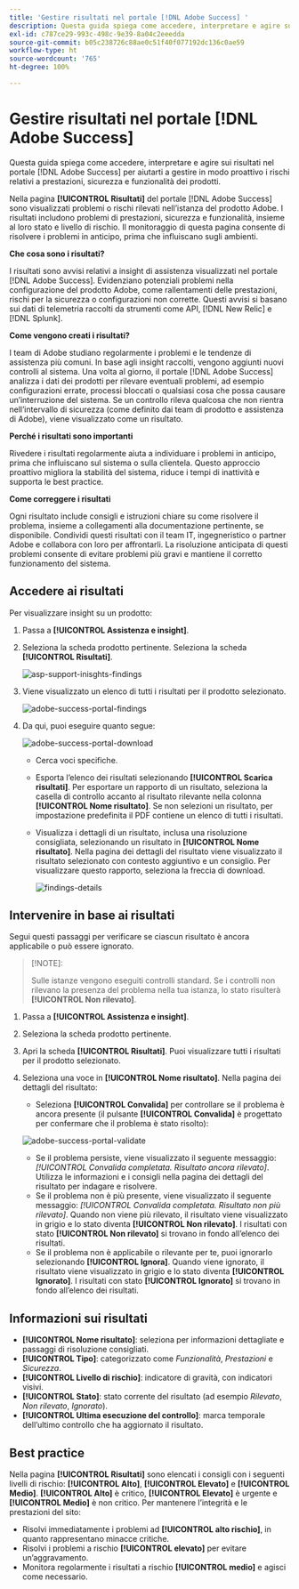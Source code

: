 ```yaml
---
title: 'Gestire risultati nel portale [!DNL Adobe Success] '
description: Questa guida spiega come accedere, interpretare e agire sui risultati nel portale [!DNL Adobe Success] per aiutarti a gestire in modo proattivo i rischi relativi a prestazioni, sicurezza e funzionalità dei prodotti.
exl-id: c787ce29-993c-498c-9e39-8a04c2eeedda
source-git-commit: b05c238726c88ae0c51f40f077192dc136c0ae59
workflow-type: ht
source-wordcount: '765'
ht-degree: 100%

---
```


# Gestire risultati nel portale [!DNL Adobe Success]

Questa guida spiega come accedere, interpretare e agire sui risultati nel portale [!DNL Adobe Success] per aiutarti a gestire in modo proattivo i rischi relativi a prestazioni, sicurezza e funzionalità dei prodotti.

Nella pagina **[!UICONTROL Risultati]** del portale [!DNL Adobe Success] sono visualizzati problemi o rischi rilevati nell’istanza del prodotto Adobe. I risultati includono problemi di prestazioni, sicurezza e funzionalità, insieme al loro stato e livello di rischio. Il monitoraggio di questa pagina consente di risolvere i problemi in anticipo, prima che influiscano sugli ambienti.

**Che cosa sono i risultati?**

I risultati sono avvisi relativi a insight di assistenza visualizzati nel portale [!DNL Adobe Success]. Evidenziano potenziali problemi nella configurazione del prodotto Adobe, come rallentamenti delle prestazioni, rischi per la sicurezza o configurazioni non corrette. Questi avvisi si basano sui dati di telemetria raccolti da strumenti come API, [!DNL New Relic] e [!DNL Splunk].

**Come vengono creati i risultati?**

I team di Adobe studiano regolarmente i problemi e le tendenze di assistenza più comuni. In base agli insight raccolti, vengono aggiunti nuovi controlli al sistema. Una volta al giorno, il portale [!DNL Adobe Success] analizza i dati dei prodotti per rilevare eventuali problemi, ad esempio configurazioni errate, processi bloccati o qualsiasi cosa che possa causare un’interruzione del sistema. Se un controllo rileva qualcosa che non rientra nell’intervallo di sicurezza (come definito dai team di prodotto e assistenza di Adobe), viene visualizzato come un risultato.

**Perché i risultati sono importanti**

Rivedere i risultati regolarmente aiuta a individuare i problemi in anticipo, prima che influiscano sul sistema o sulla clientela. Questo approccio proattivo migliora la stabilità del sistema, riduce i tempi di inattività e supporta le best practice.

**Come correggere i risultati**

Ogni risultato include consigli e istruzioni chiare su come risolvere il problema, insieme a collegamenti alla documentazione pertinente, se disponibile. Condividi questi risultati con il team IT, ingegneristico o partner Adobe e collabora con loro per affrontarli. La risoluzione anticipata di questi problemi consente di evitare problemi più gravi e mantiene il corretto funzionamento del sistema.


## Accedere ai risultati

Per visualizzare insight su un prodotto:

1. Passa a **[!UICONTROL Assistenza e insight]**.
1. Seleziona la scheda prodotto pertinente. Seleziona la scheda **[!UICONTROL Risultati]**.

   ![asp-support-inisghts-findings](../../assets/asp-support-inisghts-findings.png)


1. Viene visualizzato un elenco di tutti i risultati per il prodotto selezionato.

   ![adobe-success-portal-findings](../../assets/adobe-success-portal-findings.png)

1. Da qui, puoi eseguire quanto segue:

   ![adobe-success-portal-download](../../assets/adobe-success-portal-download.png)

   * Cerca voci specifiche.
   * Esporta l’elenco dei risultati selezionando **[!UICONTROL Scarica risultati]**. Per esportare un rapporto di un risultato, seleziona la casella di controllo accanto al risultato rilevante nella colonna **[!UICONTROL Nome risultato]**. Se non selezioni un risultato, per impostazione predefinita il PDF contiene un elenco di tutti i risultati.
   * Visualizza i dettagli di un risultato, inclusa una risoluzione consigliata, selezionando un risultato in **[!UICONTROL Nome risultato]**. Nella pagina dei dettagli del risultato viene visualizzato il risultato selezionato con contesto aggiuntivo e un consiglio. Per visualizzare questo rapporto, seleziona la freccia di download.


     ![findings-details](../../assets/findings-details.png)


## Intervenire in base ai risultati

Segui questi passaggi per verificare se ciascun risultato è ancora applicabile o può essere ignorato.

>[!NOTE]:
>
>Sulle istanze vengono eseguiti controlli standard. Se i controlli non rilevano la presenza del problema nella tua istanza, lo stato risulterà **[!UICONTROL Non rilevato]**.

1. Passa a **[!UICONTROL Assistenza e insight]**.
1. Seleziona la scheda prodotto pertinente.
1. Apri la scheda **[!UICONTROL Risultati]**. Puoi visualizzare tutti i risultati per il prodotto selezionato.
1. Seleziona una voce in **[!UICONTROL Nome risultato]**. Nella pagina dei dettagli del risultato:
   * Seleziona **[!UICONTROL Convalida]** per controllare se il problema è ancora presente (il pulsante **[!UICONTROL Convalida]** è progettato per confermare che il problema è stato risolto):

   ![adobe-success-portal-validate](../../assets/adobe-success-portal-validate.png)


   * Se il problema persiste, viene visualizzato il seguente messaggio: *[!UICONTROL Convalida completata. Risultato ancora rilevato]*. Utilizza le informazioni e i consigli nella pagina dei dettagli del risultato per indagare e risolvere.
   * Se il problema non è più presente, viene visualizzato il seguente messaggio: *[!UICONTROL Convalida completata. Risultato non più rilevato]*. Quando non viene più rilevato, il risultato viene visualizzato in grigio e lo stato diventa **[!UICONTROL Non rilevato]**. I risultati con stato **[!UICONTROL Non rilevato]** si trovano in fondo all’elenco dei risultati.
   * Se il problema non è applicabile o rilevante per te, puoi ignorarlo selezionando **[!UICONTROL Ignora]**. Quando viene ignorato, il risultato viene visualizzato in grigio e lo stato diventa **[!UICONTROL Ignorato]**.  I risultati con stato **[!UICONTROL Ignorato]** si trovano in fondo all’elenco dei risultati.

## Informazioni sui risultati

* **[!UICONTROL Nome risultato]**: seleziona per informazioni dettagliate e passaggi di risoluzione consigliati.
* **[!UICONTROL Tipo]**: categorizzato come *Funzionalità*, *Prestazioni* e *Sicurezza*.
* **[!UICONTROL Livello di rischio]**: indicatore di gravità, con indicatori visivi.
* **[!UICONTROL Stato]**: stato corrente del risultato (ad esempio *Rilevato*, *Non rilevato*, *Ignorato*).
* **[!UICONTROL Ultima esecuzione del controllo]**: marca temporale dell’ultimo controllo che ha aggiornato il risultato.


## Best practice

Nella pagina **[!UICONTROL Risultati]** sono elencati i consigli con i seguenti livelli di rischio: **[!UICONTROL Alto]**, **[!UICONTROL Elevato]** e **[!UICONTROL Medio]**. **[!UICONTROL Alto]** è critico, **[!UICONTROL Elevato]** è urgente e **[!UICONTROL Medio]** è non critico. Per mantenere l’integrità e le prestazioni del sito:

* Risolvi immediatamente i problemi ad **[!UICONTROL alto rischio]**, in quanto rappresentano minacce critiche.
* Risolvi i problemi a rischio **[!UICONTROL elevato]** per evitare un’aggravamento.
* Monitora regolarmente i risultati a rischio **[!UICONTROL medio]** e agisci come necessario.

